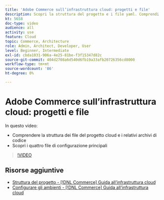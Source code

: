 ```yaml
---
title: 'Adobe Commerce sull’infrastruttura cloud: progetti e file'
description: Scopri la struttura del progetto e i file yaml. Comprendi la struttura dei file del progetto Cloud e di tutti gli archivi necessari.
kt: 5658
doc-type: video
audience: all
activity: use
feature: Cloud
topic: Commerce, Architecture
role: Admin, Architect, Developer, User
level: Beginner, Intermediate
exl-id: cbda1031-906a-4e25-81be-f3f15347d82c
source-git-commit: 404d2708a6d540d6fb19a33afb20726356cd8000
workflow-type: tm+mt
source-wordcount: '86'
ht-degree: 0%

---
```


# Adobe Commerce sull’infrastruttura cloud: progetti e file

In questo video:

- Comprendere la struttura dei file del progetto cloud e i relativi archivi di codice
- Scopri i quattro file di configurazione principali

>[!VIDEO](https://video.tv.adobe.com/v/35694?quality=12&learn=on)

## Risorse aggiuntive

- [Struttura del progetto - [!DNL Commerce] Guida all’infrastruttura cloud](https://experienceleague.adobe.com/docs/commerce-cloud-service/user-guide/project/file-structure.html)
- [Configurare gli ambienti - [!DNL Commerce] Guida all’infrastruttura cloud](https://experienceleague.adobe.com/docs/commerce-cloud-service/user-guide/configure/overview.html)

